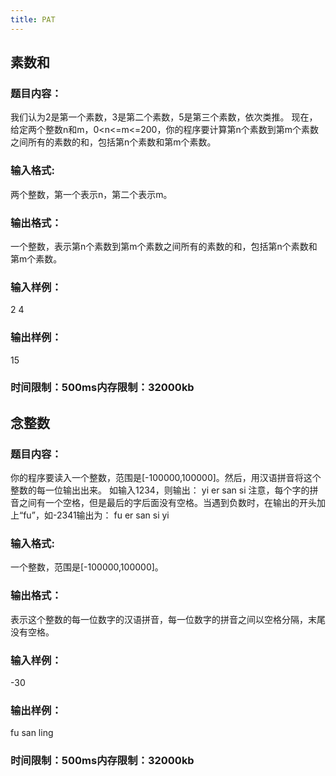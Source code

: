 ```yaml
---
title: PAT
---
```


## 素数和
### 题目内容：
我们认为2是第一个素数，3是第二个素数，5是第三个素数，依次类推。
现在，给定两个整数n和m，0<n<=m<=200，你的程序要计算第n个素数到第m个素数之间所有的素数的和，包括第n个素数和第m个素数。

### 输入格式:
两个整数，第一个表示n，第二个表示m。

### 输出格式：
一个整数，表示第n个素数到第m个素数之间所有的素数的和，包括第n个素数和第m个素数。

### 输入样例：
2 4

### 输出样例：
15

### 时间限制：500ms内存限制：32000kb


## 念整数
### 题目内容：
你的程序要读入一个整数，范围是[-100000,100000]。然后，用汉语拼音将这个整数的每一位输出出来。
如输入1234，则输出：
yi er san si
注意，每个字的拼音之间有一个空格，但是最后的字后面没有空格。当遇到负数时，在输出的开头加上“fu”，如-2341输出为：
fu er san si yi

### 输入格式:
一个整数，范围是[-100000,100000]。

### 输出格式：
表示这个整数的每一位数字的汉语拼音，每一位数字的拼音之间以空格分隔，末尾没有空格。

### 输入样例：
-30

### 输出样例：
fu san ling

### 时间限制：500ms内存限制：32000kb